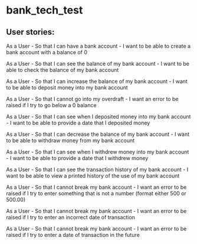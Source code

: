 # bank_tech_test

## User stories:

As a User -
So that I can have a bank account -
I want to be able to create a bank account with a balance of 0

As a User -
So that I can see the balance of my bank account -
I want to be able to check the balance of my bank account

As a User -
So that I can increase the balance of my bank account -
I want to be able to deposit money into my bank account

As a User -
So that I cannot go into my overdraft -
I want an error to be raised if I try to go below a 0 balance

As a User -
So that I can see when I deposited money into my bank account -
I want to be able to provide a date that I deposited money

As a User -
So that I can decrease the balance of my bank account -
I want to be able to withdraw money from my bank account

As a User -
So that I can see when I withdrew money into my bank account -
I want to be able to provide a date that I withdrew money

As a User -
So that I can see the transaction history of my bank account -
I want to be able to view a printed history of the use of my bank account

As a User -
So that I cannot break my bank account -
I want an error to be raised if I try to enter something that is not a number (format either 500 or 500.00)

As a User -
So that I cannot break my bank account -
I want an error to be raised if I try to enter an incorrect date of transaction

As a User -
So that I cannot break my bank account -
I want an error to be raised if I try to enter a date of transaction in the future
